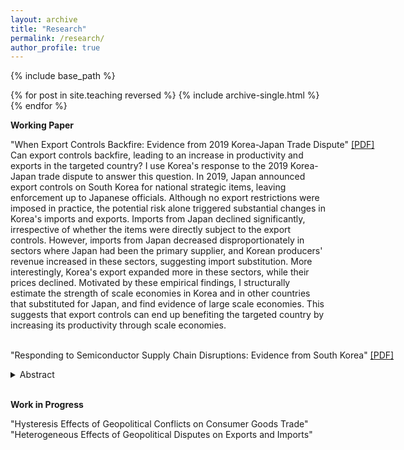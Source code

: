 ```yaml
---
layout: archive
title: "Research"
permalink: /research/
author_profile: true
---
```


{% include base_path %}

{% for post in site.teaching reversed %}
  {% include archive-single.html %}
{% endfor %}

**Working Paper**<br>
<div style="margin-bottom: 1px;"></div>
<span class="indent" style="white-space: nowrap;">"When Export Controls Backfire: Evidence from 2019 Korea-Japan Trade Dispute" <a href="https://younghoon-econ.github.io/YKim_JMP.pdf" target="_blank">[PDF]</a></span><br>
<div class="abstract">
  Can export controls backfire, leading to an increase in productivity and exports in the targeted country? I use Korea's response to the 2019 Korea-Japan trade dispute to answer this question. In 2019, Japan announced export controls on South Korea for national strategic items, leaving enforcement up to Japanese officials. Although no export restrictions were imposed in practice, the potential risk alone triggered substantial changes in Korea's imports and exports. Imports from Japan declined significantly, irrespective of whether the items were directly subject to the export controls. However, imports from Japan decreased disproportionately in sectors where Japan had been the primary supplier, and Korean producers' revenue increased in these sectors, suggesting import substitution. More interestingly, Korea's export expanded more in these sectors, while their prices declined. Motivated by these empirical findings, I structurally estimate the strength of scale economies in Korea and in other countries that substituted for Japan, and find evidence of large scale economies. This suggests that export controls can end up benefiting the targeted country by increasing its productivity through scale economies.</div><br>
  
<span class="indent" style="margin-bottom: 0; white-space: nowrap;">"Responding to Semiconductor Supply Chain Disruptions: Evidence from South Korea" <a href="https://younghoon-econ.github.io/YKim_Semicon_Feb2024.pdf" target="_blank">[PDF]</a></span><br>
<details>
  <summary class="indent" style="font-size: 14px; margin-top: 0;">Abstract</summary>
  <p class="abstract">
    How might semiconductor producers respond to the possibility of restricted access to key imported intermediate goods? And how might this response vary across inputs? I use the response from Korean semiconductor producers amid the 2019 Korea-Japan political dispute to answer these questions. In July 2019, Japan announced potential export controls on South Korea for three key semiconductor inputs, leaving implementation to Japanese officials. Although no export restrictions were applied in practice, the announcement itself triggered uncertainty over the global supply chain, leading to drastically different responses from Korean producers across the three targeted inputs. I present a model featuring two adjustment margins&mdash;inventories and global sourcing decisions&mdash;with heterogeneity across inputs in the initial share of sourcing from Japan. I show that the calibrated model matches the heterogeneous patterns across the three inputs, suggesting that these two adjustment margins played an important role in practice. Using the model, I also solve for how Korean producers would have responded had Japan extended its export controls to other key semiconductor inputs. These counterfactual responses align with actual responses, indicating that semiconductor producers feared an extension of Japanese export controls.
  </p>
</details>
<br>


**Work in Progress**<br>
<div style="margin-bottom: 1px;"></div>
<span class="indent">"Hysteresis Effects of Geopolitical Conflicts on Consumer Goods Trade"</span><br>
<span class="indent">"Heterogeneous Effects of Geopolitical Disputes on Exports and Imports"</span><br>

